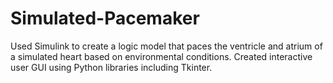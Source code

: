 # Simulated-Pacemaker
Used Simulink to create a logic model that paces the ventricle and atrium of a simulated heart based on environmental conditions. Created interactive user GUI using Python libraries including Tkinter.
